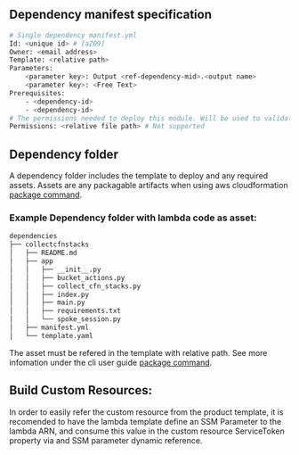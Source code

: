 ## Dependency manifest specification
```bash
# Single dependency manifest.yml
Id: <unique id> # [aZ09]
Owner: <email address>
Template: <relative path>
Parameters:
    <parameter key>: Output <ref-dependency-mid>.<output name>
    <parameter key>: <Free Text>
Prerequisites:
    - <dependency-id>
    - <dependency-id>
# The permissions needed to deploy this module. Will be used to validate adequate permissions in the cross account role.
Permissions: <relative file path> # Not supported 
```

## Dependency folder
A dependency folder includes the template to deploy and any required assets. 
Assets are any packagable artifacts when using aws cloudformation [package command](https://awscli.amazonaws.com/v2/documentation/api/2.0.33/reference/cloudformation/package.html).

### Example Dependency folder with lambda code as asset:
```bash
dependencies
├── collectcfnstacks
│   ├── README.md
│   ├── app
│   │   ├── __init__.py
│   │   ├── bucket_actions.py
│   │   ├── collect_cfn_stacks.py
│   │   ├── index.py
│   │   ├── main.py
│   │   ├── requirements.txt
│   │   └── spoke_session.py
│   ├── manifest.yml
│   └── template.yaml
```

The asset must be refered in the template with relative path. See more infomation under the cli user guide [package command](https://awscli.amazonaws.com/v2/documentation/api/2.0.33/reference/cloudformation/package.html).

## Build Custom Resources:
In order to easily refer the custom resource from the product template, it is recomended to have the lambda template define an SSM Parameter to the lambda ARN, and consume this value in the custom resource ServiceToken property via and SSM parameter dynamic reference.
